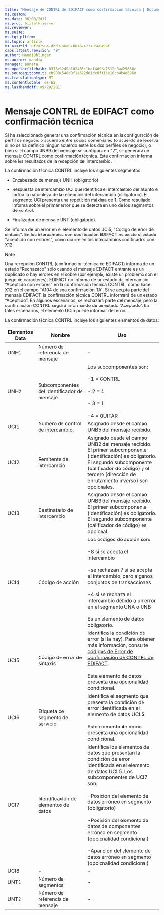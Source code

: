 ```yaml
---
title: "Mensaje de CONTRL de EDIFACT como confirmación técnica | Documentos de Microsoft"
ms.custom: 
ms.date: 06/08/2017
ms.prod: biztalk-server
ms.reviewer: 
ms.suite: 
ms.tgt_pltfrm: 
ms.topic: article
ms.assetid: 6f2a7564-dbd3-48d0-b0a6-a77a0560459f
caps.latest.revision: "9"
author: MandiOhlinger
ms.author: mandia
manager: anneta
ms.openlocfilehash: 8376e3249a102486c1bef4d92a7512c8aa29636c
ms.sourcegitcommit: cb908c540d8f1a692d01dc8f313e16cb4b4e696d
ms.translationtype: MT
ms.contentlocale: es-ES
ms.lasthandoff: 09/20/2017
---
```

# <a name="edifact-contrl-message-as-technical-acknowledgment"></a>Mensaje CONTRL de EDIFACT como confirmación técnica
Si ha seleccionado generar una confirmación técnica en la configuración de perfil de negocio o acuerdo entre socios comerciales (o acuerdo de reserva si no se ha definido ningún acuerdo entre los dos perfiles de negocio), o bien si el campo UNB9 del mensaje se configura en "2", se generará un mensaje CONTRL como confirmación técnica. Esta confirmación informa sobre los resultados de la recepción del intercambio.  
  
 La confirmación técnica CONTRL incluye los siguientes segmentos:  
  
-   Encabezado de mensaje UNH (obligatorio)  
  
-   Respuesta de intercambio UCI que identifica el intercambio del asunto e indica la naturaleza de la recepción del intercambio (obligatorio). El segmento UCI presenta una repetición máxima de 1. Como resultado, informa sobre el primer error que se detecta en uno de los segmentos de control.  
  
-   Finalizador de mensaje UNT (obligatorio).  
  
 Se informa de un error en el elemento de datos UCI5, "Código de error de sintaxis". En los intercambios con codificación EDIFACT no existe el estado "aceptado con errores", como ocurre en los intercambios codificados con X12.  
  
> [!NOTE]
>  Una recepción CONTRL (confirmación técnica de EDIFACT) informa de un estado “Rechazado” sólo cuando el mensaje EDIFACT entrante es un duplicado o hay errores en el sobre (por ejemplo, existe un problema con el juego de caracteres). EDIFACT no informa de un estado de intercambio “Aceptado con errores” en la confirmación técnica CONTRL, como hace X12 en el campo TA104 de una confirmación TA1. Si se acepta parte del mensaje EDIFACT, la confirmación técnica CONTRL informará de un estado “Aceptado”. En algunos escenarios, se rechazará parte del mensaje, pero la confirmación CONTRL seguirá informando de un estado “Aceptado”. En tales escenarios, el elemento UCI5 puede informar del error.  
  
 La confirmación técnica CONTRL incluye los siguientes elementos de datos:  
  
|Elementos Data|Nombre|Uso|  
|------------------|----------|-----------|  
|UNH1|Número de referencia de mensaje|-|  
|UNH2|Subcomponentes del identificador de mensaje|Los subcomponentes son:<br /><br /> -1 = CONTRL<br /><br /> - 2 = 4<br /><br /> - 3 = 1<br /><br /> -4 = QUITAR|  
|UCI1|Número de control de intercambio.|Asignado desde el campo UNB5 del mensaje recibido.|  
|UCI2|Remitente de intercambio|Asignado desde el campo UNB2 del mensaje recibido. El primer subcomponente (identificación) es obligatorio. El segundo subcomponente (calificador de código) y el tercero (dirección de enrutamiento inverso) son opcionales.|  
|UCI3|Destinatario de intercambio|Asignado desde el campo UNB3 del mensaje recibido. El primer subcomponente (identificación) es obligatorio. El segundo subcomponente (calificador de código) es opcional.|  
|UCI4|Código de acción|Los códigos de acción son:<br /><br /> -8 si se acepta el intercambio<br /><br /> -se rechazan 7 si se acepta el intercambio, pero algunos conjuntos de transacciones<br /><br /> -4 si se rechaza el intercambio debido a un error en el segmento UNA o UNB<br /><br /> Es un elemento de datos obligatorio.|  
|UCI5|Código de error de sintaxis|Identifica la condición de error (si la hay). Para obtener más información, consulte [códigos de Error de confirmación de CONTRL de EDIFACT](../core/edifact-contrl-acknowledgment-error-codes.md).<br /><br /> Este elemento de datos presenta una opcionalidad condicional.|  
|UCI6|Etiqueta de segmento de servicio|Identifica el segmento que presenta la condición de error identificada en el elemento de datos UCI.5.<br /><br /> Este elemento de datos presenta una opcionalidad condicional.|  
|UCI7|Identificación de elementos de datos|Identifica los elementos de datos que presentan la condición de error identificada en el elemento de datos UCI.5. Los subcomponentes de UCI7 son:<br /><br /> -Posición del elemento de datos erróneo en segmento (obligatorio)<br /><br /> -Posición del elemento de datos de componentes erróneo en segmento (opcionalidad condicional)<br /><br /> -Aparición del elemento de datos erróneo en segmento (opcionalidad condicional)|  
|UCI8|-|-|  
|UNT1|Número de segmentos|-|  
|UNT2|Número de referencia de mensaje|-|